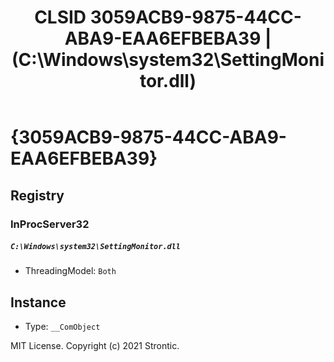 ﻿---
title: "CLSID 3059ACB9-9875-44CC-ABA9-EAA6EFBEBA39 | (C:\\Windows\\system32\\SettingMonitor.dll)"
excerpt: What is COM-Object CLSID 3059ACB9-9875-44CC-ABA9-EAA6EFBEBA39?
---

# {3059ACB9-9875-44CC-ABA9-EAA6EFBEBA39}


## Registry


### InProcServer32

##### `C:\Windows\system32\SettingMonitor.dll`
* ThreadingModel: `Both`

## Instance

* Type: `__ComObject`

MIT License. Copyright (c) 2021 Strontic.


